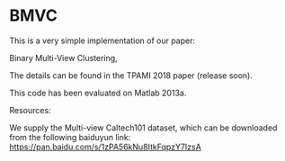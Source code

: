 # BMVC
This is a very simple implementation of our paper:

Binary Multi-View Clustering, 

The details can be found in the TPAMI 2018 paper (release soon). 

This code has been evaluated on Matlab 2013a.

Resources:

We supply the Multi-view Caltech101 dataset, which can be downloaded from the following baiduyun link: https://pan.baidu.com/s/1zPA56kNu8ItkFqpzY7IzsA
